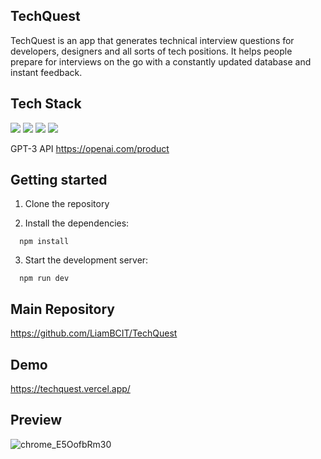 ## TechQuest

TechQuest is an app that generates technical interview questions for developers, designers and all sorts of tech positions. It helps people prepare for interviews on the go with a constantly updated database and instant feedback.

## Tech Stack

<img src="https://img.shields.io/badge/Next.js-000000?style=flat-square&logo=nextdotjs&logoColor=white"/> <img src="https://img.shields.io/badge/React-61DAFB?style=flat-square&logo=react&logoColor=white"/> <img src="https://img.shields.io/badge/TypeScript-007ACC?style=flat-square&logo=typescript&logoColor=white"/> <img src="https://img.shields.io/badge/Tailwind_CSS-38B2AC?style=flat-square&logo=tailwind-css&logoColor=white"/>


GPT-3 API https://openai.com/product

## Getting started

1. Clone the repository

2. Install the dependencies:

```
  npm install
```

3. Start the development server:

```
  npm run dev
```

## Main Repository

https://github.com/LiamBCIT/TechQuest

## Demo

https://techquest.vercel.app/

## Preview
![chrome_E5OofbRm30](https://user-images.githubusercontent.com/89231041/224530437-db823c90-202a-4b6b-b239-eb7a0012fd88.png)



